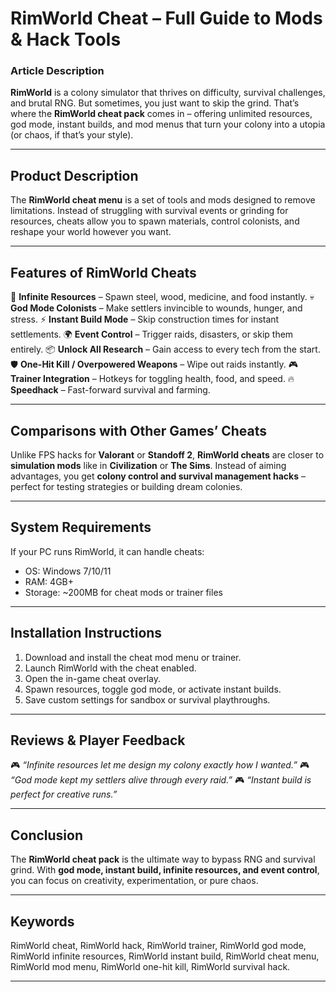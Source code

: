 # RimWorld Cheat – Full Guide to Mods & Hack Tools

### Article Description

**RimWorld** is a colony simulator that thrives on difficulty, survival challenges, and brutal RNG. But sometimes, you just want to skip the grind. That’s where the **RimWorld cheat pack** comes in – offering unlimited resources, god mode, instant builds, and mod menus that turn your colony into a utopia (or chaos, if that’s your style).

---

## Product Description

The **RimWorld cheat menu** is a set of tools and mods designed to remove limitations. Instead of struggling with survival events or grinding for resources, cheats allow you to spawn materials, control colonists, and reshape your world however you want.

---

## Features of RimWorld Cheats

💎 **Infinite Resources** – Spawn steel, wood, medicine, and food instantly.
💀 **God Mode Colonists** – Make settlers invincible to wounds, hunger, and stress.
⚡ **Instant Build Mode** – Skip construction times for instant settlements.
🌍 **Event Control** – Trigger raids, disasters, or skip them entirely.
📦 **Unlock All Research** – Gain access to every tech from the start.
🛡 **One-Hit Kill / Overpowered Weapons** – Wipe out raids instantly.
🎮 **Trainer Integration** – Hotkeys for toggling health, food, and speed.
🔥 **Speedhack** – Fast-forward survival and farming.

---

## Comparisons with Other Games’ Cheats

Unlike FPS hacks for **Valorant** or **Standoff 2**, **RimWorld cheats** are closer to **simulation mods** like in **Civilization** or **The Sims**. Instead of aiming advantages, you get **colony control and survival management hacks** – perfect for testing strategies or building dream colonies.

---

## System Requirements

If your PC runs RimWorld, it can handle cheats:

* OS: Windows 7/10/11
* RAM: 4GB+
* Storage: \~200MB for cheat mods or trainer files

---

## Installation Instructions

1. Download and install the cheat mod menu or trainer.
2. Launch RimWorld with the cheat enabled.
3. Open the in-game cheat overlay.
4. Spawn resources, toggle god mode, or activate instant builds.
5. Save custom settings for sandbox or survival playthroughs.

---

## Reviews & Player Feedback

🎮 *“Infinite resources let me design my colony exactly how I wanted.”*
🎮 *“God mode kept my settlers alive through every raid.”*
🎮 *“Instant build is perfect for creative runs.”*

---

## Conclusion

The **RimWorld cheat pack** is the ultimate way to bypass RNG and survival grind. With **god mode, instant build, infinite resources, and event control**, you can focus on creativity, experimentation, or pure chaos.

---

## Keywords

RimWorld cheat, RimWorld hack, RimWorld trainer, RimWorld god mode, RimWorld infinite resources, RimWorld instant build, RimWorld cheat menu, RimWorld mod menu, RimWorld one-hit kill, RimWorld survival hack.

---
